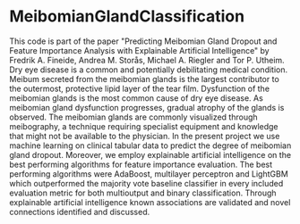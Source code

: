 # MeibomianGlandClassification
This code is part of the paper "Predicting Meibomian Gland Dropout and Feature Importance Analysis with Explainable Artificial Intelligence" by Fredrik A. Fineide, Andrea M. Storås, Michael A. Riegler and Tor P. Utheim. 
Dry eye disease is a common and potentially debilitating medical condition. Meibum secreted from the meibomian glands is the largest contributor to the outermost, protective lipid layer of the tear film. Dysfunction of the meibomian glands is the most common cause of dry eye disease. 
As meibomian gland dysfunction progresses, gradual atrophy of the glands is observed. The meibomian glands are commonly visualized
through meibography, a technique requiring specialist equipment and knowledge that might not be available to the physician.
In the present project we use machine learning on clinical tabular data to predict the degree of meibomian gland dropout.
Moreover, we employ explainable artificial intelligence on the best performing algorithms for feature importance evaluation. 
The best performing algorithms were AdaBoost, multilayer perceptron and LightGBM which outperformed the majority vote baseline
classifier in every included evaluation metric for both multioutput and binary classification. 
Through explainable artificial intelligence known associations are validated and novel connections identified and discussed.
